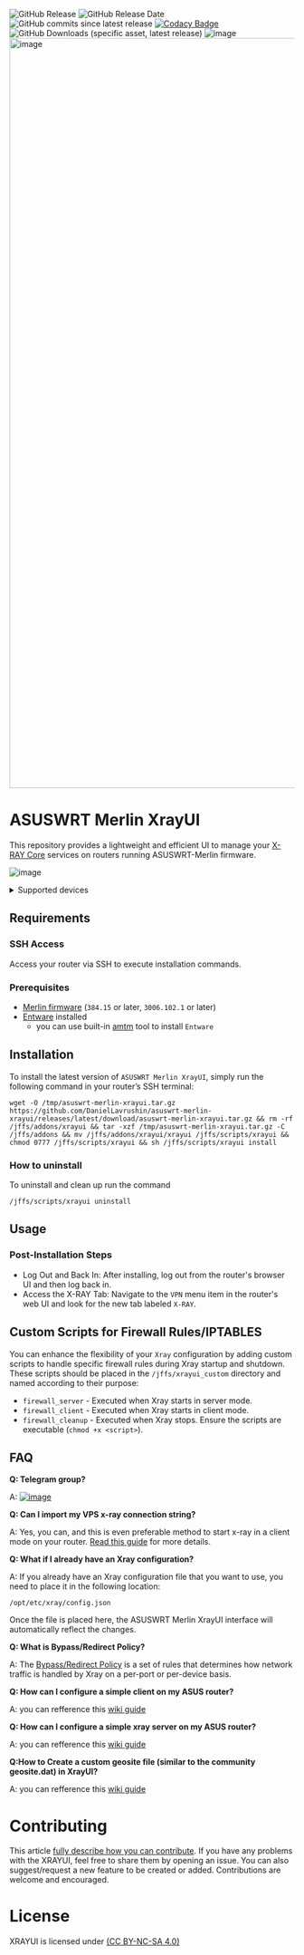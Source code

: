 ![GitHub Release](https://img.shields.io/github/v/release/daniellavrushin/asuswrt-merlin-xrayui?logoColor=violet)
![GitHub Release Date](https://img.shields.io/github/release-date/daniellavrushin/asuswrt-merlin-xrayui)
![GitHub commits since latest release](https://img.shields.io/github/commits-since/daniellavrushin/asuswrt-merlin-xrayui/latest)
[![Codacy Badge](https://app.codacy.com/project/badge/Grade/5afa683e2930418a9b13efac6537aad8)](https://app.codacy.com/gh/DanielLavrushin/asuswrt-merlin-xrayui/dashboard?utm_source=gh&utm_medium=referral&utm_content=&utm_campaign=Badge_grade)
![GitHub Downloads (specific asset, latest release)](https://img.shields.io/github/downloads/daniellavrushin/asuswrt-merlin-xrayui/latest/total)
![image](https://img.shields.io/github/downloads/DanielLavrushin/asuswrt-merlin-xrayui/total?label=total%20downloads)
<img width="800" height="1325" alt="image" src="https://github.com/user-attachments/assets/fdea28a1-fcf4-43fb-ab55-f1d8a343e6c5" />

# ASUSWRT Merlin XrayUI

This repository provides a lightweight and efficient UI to manage your [X-RAY Core](https://github.com/XTLS/Xray-core) services on routers running ASUSWRT-Merlin firmware.

![image](https://github.com/user-attachments/assets/47638748-7add-4841-b44e-e666598d2ae1)


<details>
    <summary>Supported devices</summary>
    In general, all devices that can run Merlin-WRT firmware (`384.15` or later, `3006.102.1` or later) are supported. Below is the list of models where xrayui has been proven to work:

- RT-AC66U
- RT-AC68U
- RT-AX58U
- TUF-AX5400
- RT-AX92U
- RT-AX86U
- RT-AX88U
- GT-AX11000
- GT-AXE11000
- GT-AX6000
- RT-AX86U Pro
- RT-AX88U Pro
- GT-AX11000 Pro
- RT-BE88U
</details>

## Requirements

### SSH Access

Access your router via SSH to execute installation commands.

### Prerequisites

- [Merlin firmware](https://www.asuswrt-merlin.net/download) (`384.15` or later, `3006.102.1` or later)
- [Entware](https://github.com/Entware/Entware/wiki/Install-on-Asus-stock-firmware) installed
  - you can use built-in [amtm](https://diversion.ch/amtm.html) tool to install `Entware`

## Installation

To install the latest version of `ASUSWRT Merlin XrayUI`, simply run the following command in your router’s SSH terminal:

```shell
wget -O /tmp/asuswrt-merlin-xrayui.tar.gz https://github.com/DanielLavrushin/asuswrt-merlin-xrayui/releases/latest/download/asuswrt-merlin-xrayui.tar.gz && rm -rf /jffs/addons/xrayui && tar -xzf /tmp/asuswrt-merlin-xrayui.tar.gz -C /jffs/addons && mv /jffs/addons/xrayui/xrayui /jffs/scripts/xrayui && chmod 0777 /jffs/scripts/xrayui && sh /jffs/scripts/xrayui install
```

### How to uninstall

To uninstall and clean up run the command

```shell
/jffs/scripts/xrayui uninstall
```

## Usage

### Post-Installation Steps

- Log Out and Back In: After installing, log out from the router's browser UI and then log back in.
- Access the X-RAY Tab: Navigate to the `VPN` menu item in the router's web UI and look for the new tab labeled `X-RAY`.

## Custom Scripts for Firewall Rules/IPTABLES

You can enhance the flexibility of your `Xray` configuration by adding custom scripts to handle specific firewall rules during Xray startup and shutdown.
These scripts should be placed in the `/jffs/xrayui_custom` directory and named according to their purpose:

- `firewall_server` - Executed when Xray starts in server mode.
- `firewall_client` - Executed when Xray starts in client mode.
- `firewall_cleanup` - Executed when Xray stops.
  Ensure the scripts are executable (`chmod +x <script>`).

## FAQ

**Q: Telegram group?**

A: [![image](https://github.com/user-attachments/assets/3128e51b-ecaf-4b1e-baf9-74876ba67589)](https://t.me/asusxray)

**Q: Can I import my VPS x-ray connection string?**

A: Yes, you can, and this is even preferable method to start x-ray in a client mode on your router. [Read this guide](https://github.com/DanielLavrushin/asuswrt-merlin-xrayui/wiki/Xray-Client-Importing-the-Configuration) for more details.

**Q: What if I already have an Xray configuration?**

A: If you already have an Xray configuration file that you want to use, you need to place it in the following location:

```
/opt/etc/xray/config.json
```

Once the file is placed here, the ASUSWRT Merlin XrayUI interface will automatically reflect the changes.

**Q: What is Bypass/Redirect Policy?**

A: The [Bypass/Redirect Policy](https://github.com/DanielLavrushin/asuswrt-merlin-xrayui/wiki/Bypass-Redirect-Policy-Overview) is a set of rules that determines how network traffic is handled by Xray on a per-port or per-device basis.

**Q: How can I configure a simple client on my ASUS router?**

A: you can refference this [wiki guide](https://github.com/DanielLavrushin/asuswrt-merlin-xrayui/wiki/Xray-Client-Configuration-Guide)

**Q: How can I configure a simple xray server on my ASUS router?**

A: you can refference this [wiki guide](https://github.com/DanielLavrushin/asuswrt-merlin-xrayui/wiki/Xray-Server-Configuration-Guide)

**Q:How to Create a custom geosite file (similar to the community geosite.dat) in XrayUI?**

A: you can refference this [wiki guide](https://github.com/DanielLavrushin/asuswrt-merlin-xrayui/wiki/How-to-Create-a-Custom-Tag-File-in-XrayUI)

# Contributing

This article [fully describe how you can contribute](<https://github.com/DanielLavrushin/asuswrt-merlin-xrayui/wiki/Developer-Onboarding-for-XrayUI-(Asuswrt%E2%80%90Merlin)>).
If you have any problems with the XRAYUI, feel free to share them by opening an issue.
You can also suggest/request a new feature to be created or added. Contributions are welcome and encouraged.

# License

XRAYUI is licensed under [(CC BY-NC-SA 4.0)](https://creativecommons.org/licenses/by-nc-sa/4.0/)
